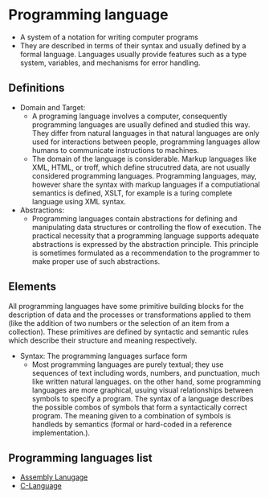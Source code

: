 # Programming language
- A system of a notation for writing computer programs
- They are described in terms of their syntax and usually defined by a formal language. Languages usually provide features such as a type system, variables, and mechanisms for error handling. 
## Definitions
- Domain and Target: 
  - A programing language involves a computer, consequently programming languages are usually defined and studied this way. They differ from natural languages in that natural languages are only used for interactions between people, programming languages allow humans to communicate instructions to machines.
  - The domain of the language is considerable. Markup languages like XML, HTML, or troff, which define strucutred data, are not usually considered programming languages. Programming languages, may, however share the syntax with markup languages if a computiational semantics is defined, XSLT, for example is a turing complete language using XML syntax. 
- Abstractions:
    - Programming languages contain abstractions for defining and manipulating data structures or controlling the flow of execution. The practical necessity that a programming language supports adequate abstractions is expressed by the abstraction principle. This principle is sometimes formulated as a recommendation to the programmer to make proper use of such abstractions. 
## Elements
All programming languages have some primitive building blocks for the description of data and the processes or transformations applied to them (like the addition of two numbers or the selection of an item from a collection). These primitives are defined by syntactic and semantic rules which describe their structure and meaning respectively. 
- Syntax: The programming languages surface form
  - Most programming languages are purely textual; they use sequences of text including words, numbers, and punctuation, much like written natural languages. on the other hand, some programming languages are more graphical, usuing visual relationships between symbols to specify a program. The syntax of a language describes the possible combos of symbols that form a syntactically correct program. The meaning given to a combination of symbols is handleds by semantics (formal or hard-coded in a reference implementation.). 
    
    
    
## Programming languages list
- [Assembly Lanugage](Assembly-Lanugage) 
- [C-Language](C-Language) 
